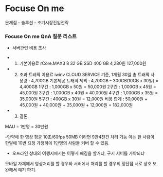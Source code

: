 # Focuse On me

문제점 - 솔루션 - 초기시장진입전략

### Focuse On me QnA 질문 리스트

- 서버관련 비용 조사

- 1. 기본이용료 
rCore.MAX3	8	32 GB	SSD 400 GB	4,280원	127,000원

- 2. 초과 트레픽 이용료
iwinv CLOUD SERVICE 기준,
1개월 30일 총 트래픽 사용량 : 4,700GB
기본제공 트래픽 제외 : 4,700GB – 300GB(10GB x 30일) = 4,400GB
1구간 : 1,000GB x 50원 = 50,000원
2구간 : 1,000GB x 45원 = 45,000원
3구간 : 1,000GB x 40원 = 40,000원
4구간 : 1,000GB x 35원 = 35,000원
5구간 : 400GB x 30원 = 12,000원
비용 합계 : 50,000원 + 45,000원 + 40,000원 + 35,000원 + 12,000원 = 182,000원

- 3. 결론.

MAU =  1만명 = 30만원

-만약에 한 영상 평균 10초/60fps 50MB 이라면
9만4천건 처리 가능
이는 한 사람이 한달에 10번 요청 가정하에 1만명의 사람들 커버 할 수 있음.

- 오프라인 상태의 여행지에서는 어떻게 해결을 할거냐, 구지 서버를 가야되냐

모바일 자체에서 영상처리를 할 경우와 서버에서 처리를 할 경우의 장단점 서로 상호 보완해서 얘기 하기.
